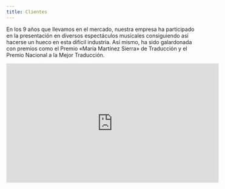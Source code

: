 ```yaml
---
title: Clientes
---
```


En los 9 años que llevamos en el mercado, nuestra empresa ha participado en la presentación en diversos espectáculos musicales consiguiendo así hacerse un hueco en esta difícil industria. Así mismo, ha sido galardonada con premios como   el Premio «María Martínez Sierra» de Traducción y el Premio Nacional a la Mejor Traducción.


<iframe width="560" height="315" src="https://www.youtube.com/embed/aFDraEd6B2U" frameborder="0" allowfullscreen></iframe>
